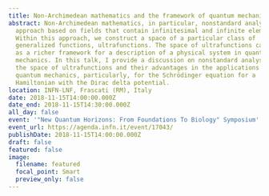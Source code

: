 ```yaml
---
title: Non-Archimedean mathematics and the framework of quantum mechanics
abstract: Non-Archimedean mathematics, in particular, nonstandard analysis is an
  approach based on fields that contain infinitesimal and infinite elements.
  Within this approach, we construct a space of a particular class of
  generalized functions, ultrafunctions. The space of ultrafunctions can be used
  as a richer framework for a description of a physical system in quantum
  mechanics. In this talk, I provide a discussion on nonstandard analysis and
  the space of ultrafunctions and their advantages in the applications of
  quantum mechanics, particularly, for the Schrödinger equation for a
  Hamiltonian with the Dirac delta potential.
location: INFN-LNF, Frascati (RM), Italy
date: 2018-11-15T14:00:00.000Z
date_end: 2018-11-15T14:30:00.000Z
all_day: false
event: '"New Quantum Horizons: From Foundations To Biology" Symposium'
event_url: https://agenda.infn.it/event/17043/
publishDate: 2018-11-15T14:00:00.000Z
draft: false
featured: false
image:
  filename: featured
  focal_point: Smart
  preview_only: false
---
```

